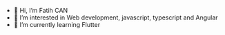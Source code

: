 - 👋 Hi, I’m Fatih CAN
- 👀 I’m interested in Web development, javascript, typescript and Angular
- 🌱 I’m currently learning Flutter

